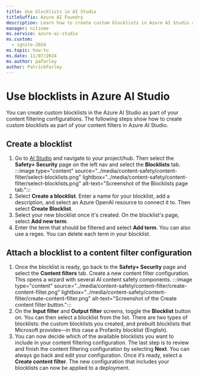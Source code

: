 ```yaml
---
title: Use blocklists in AI Studio
titleSuffix: Azure AI Foundry
description: Learn how to create custom blocklists in Azure AI Studio as part of your content filtering configurations.
manager: nitinme
ms.service: azure-ai-studio
ms.custom:
  - ignite-2024
ms.topic: how-to
ms.date: 11/07/2024
ms.author: pafarley
author: PatrickFarley
---
```



# Use blocklists in Azure AI Studio 

You can create custom blocklists in the Azure AI Studio as part of your content filtering configurations. The following steps show how to create custom blocklists as part of your content filters in Azure AI Studio.

## Create a blocklist

1. Go to [AI Studio](https://ai.azure.com/) and navigate to your project/hub. Then select the **Safety+ Security** page on the left nav and select the **Blocklists** tab.
    :::image type="content" source="../media/content-safety/content-filter/select-blocklists.png" lightbox="../media/content-safety/content-filter/select-blocklists.png" alt-text="Screenshot of the Blocklists page tab.":::
1. Select **Create a blocklist**. Enter a name for your blocklist, add a description, and select an Azure OpenAI resource to connect it to. Then select **Create Blocklist**.
1. Select your new blocklist once it's created. On the blocklist's page, select **Add new term**.
1. Enter the term that should be filtered and select **Add term**. You can also use a regex.
    You can delete each term in your blocklist.

## Attach a blocklist to a content filter configuration

1. Once the blocklist is ready, go back to the **Safety+ Security** page and select the **Content filters** tab. Create a new content filter configuration. This opens a wizard with several AI content safety components.
    :::image type="content" source="../media/content-safety/content-filter/create-content-filter.png" lightbox="../media/content-safety/content-filter/create-content-filter.png" alt-text="Screenshot of the Create content filter button.":::
1. On the **Input filter** and **Output filter** screens, toggle the **Blocklist** button on. You can then select a blocklist from the list. 
    There are two types of blocklists: the custom blocklists you created, and prebuilt blocklists that Microsoft provides&mdash;in this case a Profanity blocklist (English).
1. You can now decide which of the available blocklists you want to include in your content filtering configuration. The last step is to review and finish the content filtering configuration by selecting **Next**.
    You can always go back and edit your configuration. Once it’s ready, select a **Create content filter**. The new configuration that includes your blocklists can now be applied to a deployment.